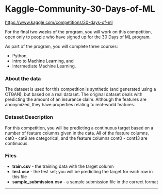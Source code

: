 # Kaggle-Community-30-Days-of-ML


https://www.kaggle.com/competitions/30-days-of-ml

For the final two weeks of the program, you will work on this competition, open only to people who have signed up for the 30 Days of ML program.


As part of the program, you will complete three courses: 
- Python, 
- Intro to Machine Learning, and 
- Intermediate Machine Learning.

### About the data
The dataset is used for this competition is synthetic (and generated using a CTGAN), but based on a real dataset. The original dataset deals with predicting the amount of an insurance claim. Although the features are anonymized, they have properties relating to real-world features.


### Dataset Description
For this competition, you will be predicting a continuous target based on a number of feature columns given in the data. All of the feature columns, cat0 - cat9 are categorical, and the feature columns cont0 - cont13 are continuous.

### Files
- **train.csv** - the training data with the target column
- **test.csv** - the test set; you will be predicting the target for each row in this file
- **sample_submission.csv** - a sample submission file in the correct format



-----

